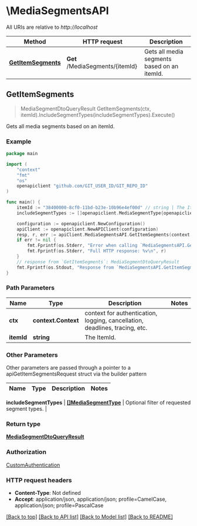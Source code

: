 # \MediaSegmentsAPI

All URIs are relative to *http://localhost*

Method | HTTP request | Description
------------- | ------------- | -------------
[**GetItemSegments**](MediaSegmentsAPI.md#GetItemSegments) | **Get** /MediaSegments/{itemId} | Gets all media segments based on an itemId.



## GetItemSegments

> MediaSegmentDtoQueryResult GetItemSegments(ctx, itemId).IncludeSegmentTypes(includeSegmentTypes).Execute()

Gets all media segments based on an itemId.

### Example

```go
package main

import (
	"context"
	"fmt"
	"os"
	openapiclient "github.com/GIT_USER_ID/GIT_REPO_ID"
)

func main() {
	itemId := "38400000-8cf0-11bd-b23e-10b96e4ef00d" // string | The ItemId.
	includeSegmentTypes := []openapiclient.MediaSegmentType{openapiclient.MediaSegmentType("Unknown")} // []MediaSegmentType | Optional filter of requested segment types. (optional)

	configuration := openapiclient.NewConfiguration()
	apiClient := openapiclient.NewAPIClient(configuration)
	resp, r, err := apiClient.MediaSegmentsAPI.GetItemSegments(context.Background(), itemId).IncludeSegmentTypes(includeSegmentTypes).Execute()
	if err != nil {
		fmt.Fprintf(os.Stderr, "Error when calling `MediaSegmentsAPI.GetItemSegments``: %v\n", err)
		fmt.Fprintf(os.Stderr, "Full HTTP response: %v\n", r)
	}
	// response from `GetItemSegments`: MediaSegmentDtoQueryResult
	fmt.Fprintf(os.Stdout, "Response from `MediaSegmentsAPI.GetItemSegments`: %v\n", resp)
}
```

### Path Parameters


Name | Type | Description  | Notes
------------- | ------------- | ------------- | -------------
**ctx** | **context.Context** | context for authentication, logging, cancellation, deadlines, tracing, etc.
**itemId** | **string** | The ItemId. | 

### Other Parameters

Other parameters are passed through a pointer to a apiGetItemSegmentsRequest struct via the builder pattern


Name | Type | Description  | Notes
------------- | ------------- | ------------- | -------------

 **includeSegmentTypes** | [**[]MediaSegmentType**](MediaSegmentType.md) | Optional filter of requested segment types. | 

### Return type

[**MediaSegmentDtoQueryResult**](MediaSegmentDtoQueryResult.md)

### Authorization

[CustomAuthentication](../README.md#CustomAuthentication)

### HTTP request headers

- **Content-Type**: Not defined
- **Accept**: application/json, application/json; profile=CamelCase, application/json; profile=PascalCase

[[Back to top]](#) [[Back to API list]](../README.md#documentation-for-api-endpoints)
[[Back to Model list]](../README.md#documentation-for-models)
[[Back to README]](../README.md)


